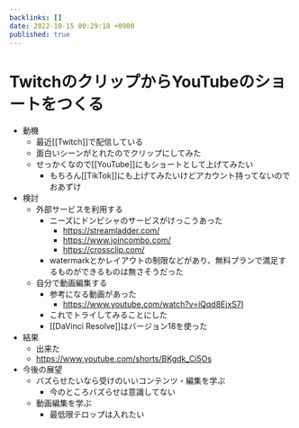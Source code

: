 ```yaml
---
backlinks: []
date: 2022-10-15 00:29:18 +0900
published: true
---
```


# TwitchのクリップからYouTubeのショートをつくる

- 動機
  - 最近[[Twitch]]で配信している
  - 面白いシーンがとれたのでクリップにしてみた
  - せっかくなので[[YouTube]]にもショートとして上げてみたい
    - もちろん[[TikTok]]にも上げてみたいけどアカウント持ってないのでおあずけ
- 検討
  - 外部サービスを利用する
    - ニーズにドンピシャのサービスがけっこうあった
      - https://streamladder.com/
      - https://www.joincombo.com/
      - https://crossclip.com/
    - watermarkとかレイアウトの制限などがあり、無料プランで満足するものができるものは無さそうだった
  - 自分で動画編集する
    - 参考になる動画があった
      - https://www.youtube.com/watch?v=iQqd8EjxS7I
    - これでトライしてみることにした
    - [[DaVinci Resolve]]はバージョン18を使った
- 結果
  - 出来た
  - https://www.youtube.com/shorts/BKgdk_Ci5Os
- 今後の展望
  - バズらせたいなら受けのいいコンテンツ・編集を学ぶ
    - 今のところバズらせは意識してない
  - 動画編集を学ぶ
    - 最低限テロップは入れたい
